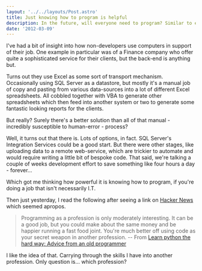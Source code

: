 ```yaml
---
layout: '../../layouts/Post.astro'
title: Just knowing how to program is helpful
description: In the future, will everyone need to program? Similar to everyone being able to read and write now. It's possible it'll be an essential skill in future life.
date: '2012-03-09'
---
```

I've had a bit of insight into how non-developers use computers in support of their job. One example in particular was of a Finance company who offer quite a sophisticated service for their clients, but the back-end is anything but.

Turns out they use Excel as some sort of transport mechanism. Occasionally using SQL Server as a datastore, but mostly it's a manual job of copy and pasting from various data-sources into a lot of different Excel spreadsheets. All cobbled together with VBA to generate other spreadsheets which then feed into another system or two to generate some fantastic looking reports for the clients.

But really? Surely there's a better solution than all of that manual - incredibly susceptible to human-error - process?

Well, it turns out that there is. Lots of options, in fact. SQL Server's Integration Services could be a good start. But there were other stages, like uploading data to a remote web-service, which are trickier to automate and would require writing a little bit of bespoke code. That said, we're talking a couple of weeks development effort to save something like four hours a day - forever...

Which got me thinking how powerful it is knowing how to program, if you're doing a job that isn't necessarily I.T. 

Then just yesterday, I read the following after seeing a link on <a href="http://news.ycombinator.com/" rel="nofollow">Hacker News</a> which seemed apropos.

> Programming as a profession is only moderately interesting. It can be a good job, but you could make about the same money and be happier running a fast food joint. You're much better off using code as your secret weapon in another profession. -- From <a href="http://learnpythonthehardway.org/book/advice.html" rel="nofollow">Learn python the hard way: Advice from an old programmer</a>

I like the idea of that. Carrying through the skills I have into another profession. Only question is... which profession?